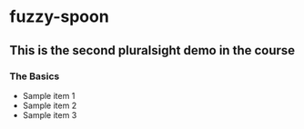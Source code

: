 # fuzzy-spoon
## This is the second pluralsight demo in the course

### The Basics
- Sample item 1
- Sample item 2
- Sample item 3
